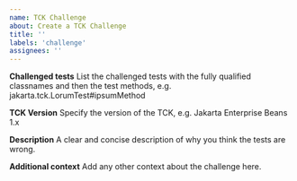 ```yaml
---
name: TCK Challenge
about: Create a TCK Challenge
title: ''
labels: 'challenge'
assignees: ''
---
```

**Challenged tests**
List the challenged tests with the fully qualified classnames and then the test methods, e.g.
jakarta.tck.LorumTest#ipsumMethod

**TCK Version**
Specify the version of the TCK, e.g. Jakarta Enterprise Beans 1.x

**Description**
A clear and concise description of why you think the tests are wrong.

**Additional context**
Add any other context about the challenge here.
